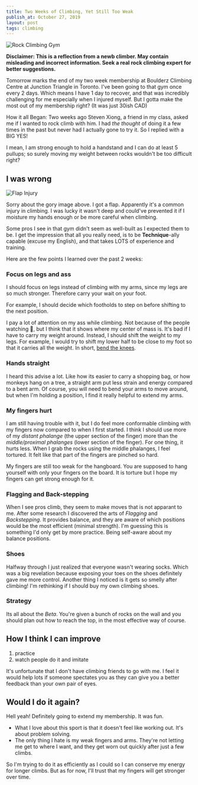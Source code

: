 ```yaml
---
title: Two Weeks of Climbing, Yet Still Too Weak
publish_at: October 27, 2019
layout: post
tags: climbing
---
```


![Rock Climbing Gym](two-weeks-of-rock-climbing/gym.png "=400x400")

**Disclaimer: This is a reflection from a newb climber. May contain misleading and incorrect information. Seek a real rock climbing expert for better suggestions.**

Tomorrow marks the end of my two week membership at Boulderz Climbing Centre at Junction Triangle in Toronto. I've been going to that gym once every 2 days. Which means I have 1 day to recover, and that was incredibly challenging for me especially when I injured myself. But I gotta make the most out of my membership right? (It was just 30ish CAD)

How it all Began:
Two weeks ago Steven Xiong, a friend in my class, asked me if I wanted to rock climb with him. I had _the thought_ of doing it a few times in the past but never had I actually gone to try it. So I replied with a BIG YES!

I mean, I am strong enough to hold a handstand and I can do at least 5 pullups; so surely moving my weight between rocks wouldn't be too difficult right?

## I was wrong

![Flap Injury](two-weeks-of-rock-climbing/flap.png "=400x400")

Sorry about the gory image above. I got a flap. Apparently it's a common injury in climbing. I was lucky it wasn't deep and could've prevented it if I moisture my hands enough or be more careful when climbing.

Some pros I see in that gym didn't seem as well-built as I expected them to be. I get the impression that all you really need, is to be **Technique**-ally capable (excuse my English), and that takes LOTS of experience and training.

Here are the few points I learned over the past 2 weeks:

### Focus on legs and ass

I should focus on legs instead of climbing with my arms, since my legs are so much stronger. Therefore carry your wait on your foot.

For example, I should decide which footholds to step on before shifting to the next position.

I pay a lot of attention on my ass while climbing. Not because of the people watching :peach:, but I think that it shows where my center of mass is. It's bad if I have to carry my weight around. Instead, I should shift the weight to my legs. For example, I would try to shift my lower half to be close to my foot so that it carries all the weight. In short, <u>bend the knees</u>.

### Hands straight

I heard this advise a lot. Like how its easier to carry a shopping bag, or how monkeys hang on a tree, a straight arm put less strain and energy compared to a bent arm.
Of course, you will need to bend your arms to move around, but when I'm holding a position, I find it really helpful to extend my arms.

### My fingers hurt

I am still having trouble with it, but I do feel more conformable climbing with my fingers now compared to when I first started. I think I should use more of my _distant phalange_ (the upper section of the finger) more than the _middle/proximal phalanges_ (lower section of the finger).
For one thing, it hurts less. When I grab the rocks using the middle phalanges, I feel tortured. It felt like that part of the fingers are pinched so hard.

My fingers are still too weak for the hangboard. You are supposed to hang yourself with only your fingers on the board. It is torture but I hope my fingers can get strong enough for it.

### Flagging and Back-stepping

When I see pros climb, they seem to make moves that is not apparant to me. After some research I discovered the arts of *Flagging* and *Backstepping*. It provides balance, and they are aware of which positions would be the most efficient (minimal strength).
I'm guessing this is something I'd only get by more practice. Being self-aware about my balance positions.

### Shoes

Halfway through I just realized that everyone wasn't wearing socks. Which was a big revelation because exposing your toes on the shoes definitely gave me more control.
Another thing I noticed is it gets so smelly after climbing! I'm rethinking if I should buy my own climbing shoes.

### Strategy

Its all about the *Beta*. You're given a bunch of rocks on the wall and you should plan out how to reach the top, in the most effective way of course.

## How I think I can improve

1. practice
2. watch people do it and imitate

It's unfortunate that I don't have climbing friends to go with me. I feel it would help lots if someone spectates you as they can give you a better feedback than your own pair of eyes.

## Would I do it again?

Hell yeah! Definitely going to extend my membership. It was fun.

-   What I love about this sport is that it doesn't feel like working out. It's about problem solving.
-   The only thing I hate is my weak fingers and arms. They're not letting me get to where I want, and they get worn out quickly after just a few climbs.

So I'm trying to do it as efficiently as I could so I can conserve my energy for longer climbs. But as for now, I'll trust that my fingers will get stronger over time.
